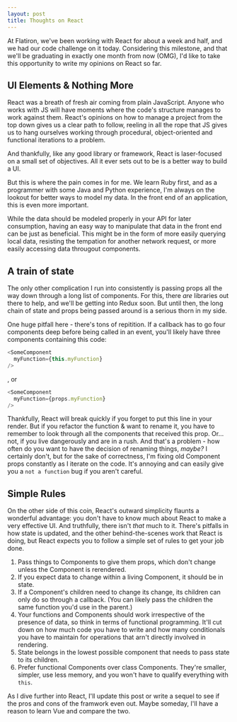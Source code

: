 ```yaml
---
layout: post
title: Thoughts on React
---
```


At Flatiron, we've been working with React for about a week and half, and we had our code challenge on it today. Considering this milestone, and that we'll be graduating in exactly one month from now (OMG), I'd like to take this opportunity to write my opinions on React so far. 

## UI Elements & Nothing More

React was a breath of fresh air coming from plain JavaScript. Anyone who works with JS will have moments where the code's structure manages to work against them. React's opinions on how to manage a project from the top down gives us a clear path to follow, reeling in all the rope that JS gives us to hang ourselves working through procedural, object-oriented and functional iterations to a problem.

And thankfully, like any good library or framework, React is laser-focused on a small set of objectives. All it ever sets out to be is a better way to build a UI.

But this is where the pain comes in for me. We learn Ruby first, and as a programmer with some Java and Python experience, I'm always on the lookout for better ways to model my data. In the front end of an application, this is even more important. 

While the data should be modeled properly in your API for later consumption, having an easy way to manipulate that data in the front end can be just as beneficial. This might be in the form of more easily querying local data, resisting the tempation for another network request, or more easily accessing data througout components.

## A train of state

The only other complication I run into consistently is passing props all the way down through a long list of components. For this, there _are_ libraries out there to help, and we'll be getting into Redux soon. But until then, the long chain of state and props being passed around is a serious thorn in my side. 

One huge pitfall here - there's tons of repitition. If a callback has to go four components deep before being called in an event, you'll likely have three components containing this code:

```javascript
<SomeComponent
  myFunction={this.myFunction}
/>
``` 
, or
```javascript
<SomeComponent
  myFunction={props.myFunction}
/>
```

Thankfully, React will break quickly if you forget to put this line in your render. But if you refactor the function & want to rename it, you have to remember to look through all the components that received this prop. Or... not, if you live dangerously and are in a rush. And that's a problem - how often do you want to have the decision of renaming things, _maybe?_ I certainly don't, but for the sake of correctness, I'm fixing old Component props constantly as I iterate on the code. It's annoying and can easily give you a `not a function` bug if you aren't careful. 

## Simple Rules 

On the other side of this coin, React's outward simplicity flaunts a wonderful advantage: you don't have to know much about React to make a very effective UI. And truthfully, there isn't _that_ much to it. There's pitfalls in how state is updated, and the other behind-the-scenes work that React is doing, but React expects you to follow a simple set of rules to get your job done.

1. Pass things to Components to give them props, which don't change unless the Component is rerendered. 
2. If you expect data to change within a living Component, it should be in state. 
3. If a Component's children need to change its change, its children can only do so through a callback. (You can likely pass the children the same function you'd use in the parent.)
4. Your functions and Components should work irrespective of the presence of data, so think in terms of functional programming. It'll cut down on how much code you have to write and how many conditionals you have to maintain for operations that arn't directly involved in rendering.
5. State belongs in the lowest possible component that needs to pass state to its children.
6. Prefer functional Components over class Components. They're smaller, simpler, use less memory, and you won't have to qualify everything with `this`.

As I dive further into React, I'll update this post or write a sequel to see if the pros and cons of the framwork even out. Maybe someday, I'll have a reason to learn Vue and compare the two.

